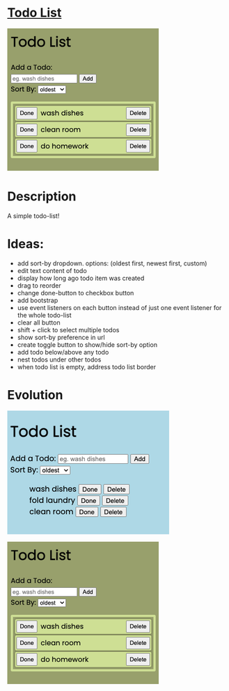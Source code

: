 # [Todo List](https://2dl.netlify.app/)

![main page](./github_images/main-page.png)

# Description

A simple todo-list!

# Ideas:

- add sort-by dropdown. options: (oldest first, newest first, custom)
- edit text content of todo
- display how long ago todo item was created
- drag to reorder
- change done-button to checkbox button
- add bootstrap
- use event listeners on each button instead of just one event listener for the whole todo-list
- clear all button
- shift + click to select multiple todos
- show sort-by preference in url
- create toggle button to show/hide sort-by option
- add todo below/above any todo
- nest todos under other todos
- when todo list is empty, address todo list border

# Evolution

![old page](./github_images/old-page.png)

![main page](./github_images/main-page.png)

